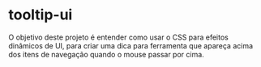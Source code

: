 # tooltip-ui
O objetivo deste projeto é entender como usar o CSS para efeitos dinâmicos de UI, para criar uma dica para ferramenta que apareça acima dos itens de navegação quando o mouse passar por cima.
